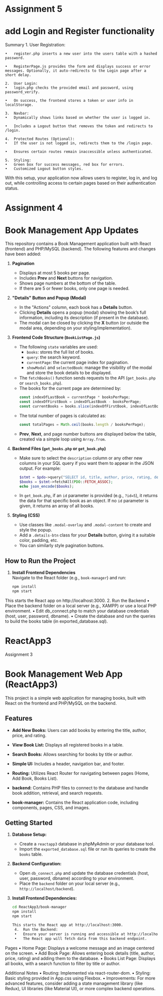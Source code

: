 # Assignment 5
# add Login and Register functionality

Summary
	1.	User Registration:
 
	•	register.php inserts a new user into the users table with a hashed password.
 
	•	RegisterPage.js provides the form and displays success or error messages. Optionally, it auto-redirects to the Login page after a short delay.
 
	2.	User Login:
	•	login.php checks the provided email and password, using password_verify.
 
	•	On success, the frontend stores a token or user info in localStorage.
 
	3.	Navbar:
	•	Dynamically shows links based on whether the user is logged in.
 
	•	Includes a Logout button that removes the token and redirects to /login.
 
	4.	Protected Routes (Optional):
	•	If the user is not logged in, redirects them to the /login page.
 
	•	Ensures certain routes remain inaccessible unless authenticated.
 
	5.	Styling:
	•	Green box for success messages, red box for errors.
	•	Customized Logout button styles.

 
With this setup, your application now allows users to register, log in, and log out, while controlling access to certain pages based on their authentication status.



# Assignment 4
# Book Management App Updates

This repository contains a Book Management application built with React (frontend) and PHP/MySQL (backend). The following features and changes have been added:

1. **Pagination**  
   - Displays at most 5 books per page.
   - Includes **Prev** and **Next** buttons for navigation.
   - Shows page numbers at the bottom of the table.
   - If there are 5 or fewer books, only one page is needed.

2. **"Details" Button and Popup (Modal)**  
   - In the "Actions" column, each book has a **Details** button.
   - Clicking **Details** opens a popup (modal) showing the book’s full information, including its description (if present in the database).
   - The modal can be closed by clicking the **X** button (or outside the modal area, depending on your styling/implementation).

3. **Frontend Code Structure (`BookListPage.js`)**  
   - The following `state` variables are used:
     - `books`: stores the full list of books.  
     - `query`: the search keyword.  
     - `currentPage`: the current page index for pagination.  
     - `showModal` and `selectedBook`: manage the visibility of the modal and store the book details to be displayed.
   - The `fetchBooks()` function sends requests to the API (`get_books.php` or `search_books.php`).
   - The books for the current page are determined by:
     ```js
     const indexOfLastBook = currentPage * booksPerPage;
     const indexOfFirstBook = indexOfLastBook - booksPerPage;
     const currentBooks = books.slice(indexOfFirstBook, indexOfLastBook);
     ```
   - The total number of pages is calculated as:
     ```js
     const totalPages = Math.ceil(books.length / booksPerPage);
     ```
   - **Prev**, **Next**, and page number buttons are displayed below the table, created via a simple loop using `Array.from`.

4. **Backend Files (`get_books.php` or `get_book.php`)**  
   - Make sure to select the `description` column or any other new columns in your SQL query if you want them to appear in the JSON output. For example:
     ```php
     $stmt = $pdo->query("SELECT id, title, author, price, rating, description FROM books ORDER BY id DESC");
     $books = $stmt->fetchAll(PDO::FETCH_ASSOC);
     echo json_encode($books);
     ```
   - In `get_book.php`, if an `id` parameter is provided (e.g., `?id=5`), it returns the data for that specific book as an object. If no `id` parameter is given, it returns an array of all books.

5. **Styling (CSS)**  
   - Use classes like `.modal-overlay` and `.modal-content` to create and style the popup.
   - Add a `.details-btn` class for your **Details** button, giving it a suitable color, padding, etc.
   - You can similarly style pagination buttons.

## How to Run the Project

1. **Install Frontend Dependencies**  
   Navigate to the React folder (e.g., `book-manager`) and run:
   ```bash
   npm install
   npm start

This starts the React app on http://localhost:3000.
	2.	Run the Backend
	•	Place the backend folder on a local server (e.g., XAMPP) or use a local PHP environment.
	•	Edit db_connect.php to match your database credentials (host, user, password, dbname).
	•	Create the database and run the queries to build the books table (in exported_database.sql).

 


 
# ReactApp3
Assignment 3


# Book Management Web App (ReactApp3)

This project is a simple web application for managing books, built with React on the frontend and PHP/MySQL on the backend.

## Features

- **Add New Books:** Users can add books by entering the title, author, price, and rating.
- **View Book List:** Displays all registered books in a table.
- **Search Books:** Allows searching for books by title or author.
- **Simple UI:** Includes a header, navigation bar, and footer.
- **Routing:** Utilizes React Router for navigating between pages (Home, Add Book, Books List).

- **backend:** Contains PHP files to connect to the database and handle book addition, retrieval, and search requests.
- **book-manager:** Contains the React application code, including components, pages, CSS, and images.

## Getting Started

1. **Database Setup:**
   - Create a `reactapp3` database in phpMyAdmin or your database tool.
   - Import the `exported_database.sql` file or run its queries to create the `books` table.

2. **Backend Configuration:**
   - Open `db_connect.php` and update the database credentials (host, user, password, dbname) according to your environment.
   - Place the `backend` folder on your local server (e.g., `http://localhost/backend`).

3. **Install Frontend Dependencies:**
   ```bash
   cd ReactApp3/book-manager
   npm install
   npm start

   This starts the React app at http://localhost:3000.
	4.	Run the Backend:
	•	Ensure your server is running and accessible at http://localhost/backend.
	•	The React app will fetch data from this backend endpoint.

Pages
	•	Home Page: Displays a welcome message and an image centered on the screen.
	•	Add Book Page: Allows entering book details (title, author, price, rating) and adding them to the database.
	•	Books List Page: Displays all books, with a search function to filter by title or author.

Additional Notes
	•	Routing: Implemented via react-router-dom.
	•	Styling: Basic styling provided in App.css using Flexbox.
	•	Improvements: For more advanced features, consider adding a state management library (like Redux), UI libraries (like Material UI), or more complex backend operations.

